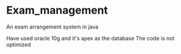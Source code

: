 # Exam_management
An exam arrangement system in java

Have used oracle 10g and it's apex as the database
The code is not optimized
